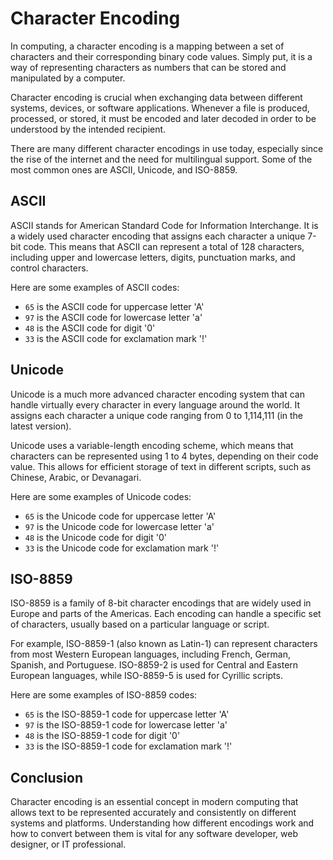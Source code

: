 # Character Encoding

In computing, a character encoding is a mapping between a set of characters and their corresponding binary code values. Simply put, it is a way of representing characters as numbers that can be stored and manipulated by a computer.

Character encoding is crucial when exchanging data between different systems, devices, or software applications. Whenever a file is produced, processed, or stored, it must be encoded and later decoded in order to be understood by the intended recipient.

There are many different character encodings in use today, especially since the rise of the internet and the need for multilingual support. Some of the most common ones are ASCII, Unicode, and ISO-8859.

## ASCII

ASCII stands for American Standard Code for Information Interchange. It is a widely used character encoding that assigns each character a unique 7-bit code. This means that ASCII can represent a total of 128 characters, including upper and lowercase letters, digits, punctuation marks, and control characters.

Here are some examples of ASCII codes:

* `65` is the ASCII code for uppercase letter 'A'
* `97` is the ASCII code for lowercase letter 'a'
* `48` is the ASCII code for digit '0'
* `33` is the ASCII code for exclamation mark '!'

## Unicode

Unicode is a much more advanced character encoding system that can handle virtually every character in every language around the world. It assigns each character a unique code ranging from 0 to 1,114,111 (in the latest version).

Unicode uses a variable-length encoding scheme, which means that characters can be represented using 1 to 4 bytes, depending on their code value. This allows for efficient storage of text in different scripts, such as Chinese, Arabic, or Devanagari.

Here are some examples of Unicode codes:

* `65` is the Unicode code for uppercase letter 'A'
* `97` is the Unicode code for lowercase letter 'a'
* `48` is the Unicode code for digit '0'
* `33` is the Unicode code for exclamation mark '!'

## ISO-8859

ISO-8859 is a family of 8-bit character encodings that are widely used in Europe and parts of the Americas. Each encoding can handle a specific set of characters, usually based on a particular language or script.

For example, ISO-8859-1 (also known as Latin-1) can represent characters from most Western European languages, including French, German, Spanish, and Portuguese. ISO-8859-2 is used for Central and Eastern European languages, while ISO-8859-5 is used for Cyrillic scripts.

Here are some examples of ISO-8859 codes:

* `65` is the ISO-8859-1 code for uppercase letter 'A'
* `97` is the ISO-8859-1 code for lowercase letter 'a'
* `48` is the ISO-8859-1 code for digit '0'
* `33` is the ISO-8859-1 code for exclamation mark '!'

## Conclusion

Character encoding is an essential concept in modern computing that allows text to be represented accurately and consistently on different systems and platforms. Understanding how different encodings work and how to convert between them is vital for any software developer, web designer, or IT professional.
